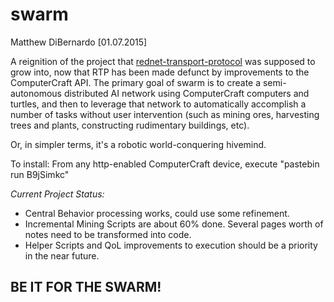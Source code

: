 swarm
=====
Matthew DiBernardo [01.07.2015]

A reignition of the project that [rednet-transport-protocol](https://github.com/Cyrixus/rednet-transport-protocol) was supposed to grow into, now that RTP has been made defunct by improvements to the ComputerCraft API. The primary goal of swarm is to create a semi-autonomous distributed AI network using ComputerCraft computers and turtles, and then to leverage that network to automatically accomplish a number of tasks without user intervention (such as mining ores, harvesting trees and plants, constructing rudimentary buildings, etc).

Or, in simpler terms, it's a robotic world-conquering hivemind.

To install: From any http-enabled ComputerCraft device, execute "pastebin run B9jSimkc"

_Current Project Status:_
* Central Behavior processing works, could use some refinement.
* Incremental Mining Scripts are about 60% done. Several pages worth of notes need to be transformed into code.
* Helper Scripts and QoL improvements to execution should be a priority in the near future.

BE IT FOR THE SWARM!
--------------------
